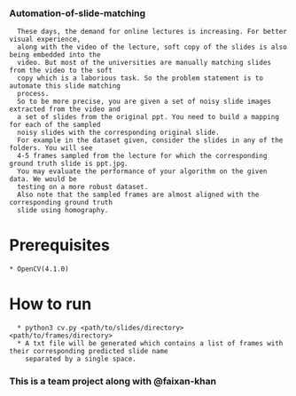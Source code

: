 ### Automation-of-slide-matching  
      These days, the demand for online lectures is increasing. For better visual experience,
      along with the video of the lecture, soft copy of the slides is also being embedded into the
      video. But most of the universities are manually matching slides from the video to the soft
      copy which is a laborious task. So the problem statement is to automate this slide matching
      process.
      So to be more precise, you are given a set of noisy slide images extracted from the video and
      a set of slides from the original ppt. You need to build a mapping for each of the sampled
      noisy slides with the corresponding original slide.
      For example in the dataset given, consider the slides in any of the folders. You will see
      4-5 frames sampled from the lecture for which the corresponding ground truth slide is ppt.jpg.
      You may evaluate the performance of your algorithm on the given data. We would be
      testing on a more robust dataset.
      Also note that the sampled frames are almost aligned with the corresponding ground truth
      slide using homography.

# Prerequisites
    * OpenCV(4.1.0)
# How to run 
      * python3 cv.py <path/to/slides/directory> <path/to/frames/directory>
      * A txt file will be generated which contains a list of frames with their corresponding predicted slide name 
        separated by a single space.
        
### This is a team project along with @faixan-khan
      
